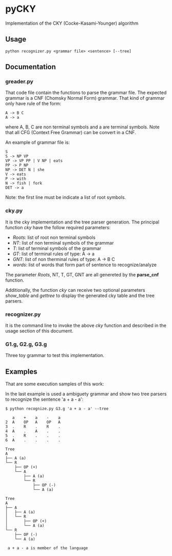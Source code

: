# pyCKY
Implementation of the CKY (Cocke-Kasami-Younger) algorithm

## Usage

```
python recognizer.py <grammar file> <sentence> [--tree]
```

## Documentation

### greader.py

That code file contain the functions to parse the grammar file. 
The expected grammar is a CNF (Chomsky Normal Form) grammar. 
That kind of grammar only have rule of the form:
 
```
A -> B C
A -> a
```

where A, B, C are non terminal symbols and a are terminal symbols. 
Note that all CFG (Context Free Grammar) can be convert in a CNF.

An example of grammar file is:

```
S
S -> NP VP
VP -> VP PP | V NP | eats
PP -> P NP
NP -> DET N | she
V -> eats
P -> with
N -> fish | fork
DET -> a
```

Note: the first line must be indicate a list of root symbols.

### cky.py

It is the cky implementation and the tree parser generation. 
The principal function *cky* have the follow required parameters:

- *Roots*: list of root non terminal symbols
- *NT*: list of non terminal symbols of the grammar
- *T*: list of terminal symbols of the grammar
- *GT*: list of terminal rules of type: A -> a
- *GNT*: list of non therminal rules of type: A -> B C
- *words*: list of words that form part of sentence to recognize/analyze

The parameter *Roots*, NT, T, GT, GNT are all genereted by the **parse_cnf** function.

Additionally, the function *cky* can receive two optional parameters *show_table* and *gettree* 
to display the generated cky table and the tree parsers.

### recognizer.py

It is the command line to invoke the above *cky* function and described in the usage section 
of this document.

### G1.g, G2.g, G3.g

Three toy grammar to test this implementation. 

## Examples

That are some execution samples of this work:

In the last example is used a ambiguety grammar and show two tree parsers to recognize the sentence 'a + a - a':

```
$ python recognize.py G3.g 'a + a - a' --tree

   a    +    a    -    a   
2  A    OP   A    OP   A   
3  .    R    .    R    .   
4  A    .    A    .    .   
5  .    R    .    .    .   
6  A    .    .    .    .   

Tree
A
├── A (a)
└── R
    ├── OP (+)
    └── A
        ├── A (a)
        └── R
            ├── OP (-)
            └── A (a)

Tree
A
├── A
│   ├── A (a)
│   └── R
│       ├── OP (+)
│       └── A (a)
└── R
    ├── OP (-)
    └── A (a)

 a + a - a is member of the language
```